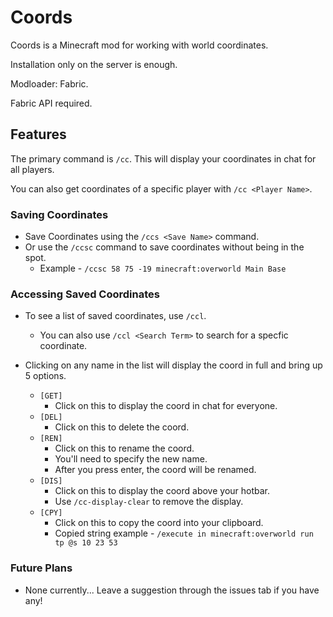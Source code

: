 # Coords

Coords is a Minecraft mod for working with world coordinates.

Installation only on the server is enough.

Modloader: Fabric.

Fabric API required.

## Features

The primary command is `/cc`. This will display your coordinates in chat for all players.

You can also get coordinates of a specific player with `/cc <Player Name>`.

### Saving Coordinates

- Save Coordinates using the `/ccs <Save Name>` command.
- Or use the `/ccsc` command to save coordinates without being in the spot.
    - Example - `/ccsc 58 75 -19 minecraft:overworld Main Base`

### Accessing Saved Coordinates

- To see a list of saved coordinates, use `/ccl`.
    - You can also use `/ccl <Search Term>` to search for a specfic coordinate.

- Clicking on any name in the list will display the coord in full and bring up 5 options.
    - `[GET]`
        - Click on this to display the coord in chat for everyone.
    - `[DEL]`
        - Click on this to delete the coord.
    - `[REN]`
        - Click on this to rename the coord.
        - You'll need to specify the new name.
        - After you press enter, the coord will be renamed.
    - `[DIS]`
        - Click on this to display the coord above your hotbar.
        - Use `/cc-display-clear` to remove the display.
    - `[CPY]`
        - Click on this to copy the coord into your clipboard.
        - Copied string example - `/execute in minecraft:overworld run tp @s 10 23 53`

### Future Plans

- None currently... Leave a suggestion through the issues tab if you have any!

